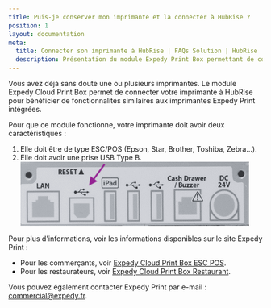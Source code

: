 ```yaml
---
title: Puis-je conserver mon imprimante et la connecter à HubRise ?
position: 1
layout: documentation
meta:
  title: Connecter son imprimante à HubRise | FAQs Solution | HubRise
  description: Présentation du module Expedy Print Box permettant de connecter les imprimantes ESC/POS (Epson, Star, Brother, Toshiba, Zebra...) à HubRise.
---
```


Vous avez déjà sans doute une ou plusieurs imprimantes. Le module Expedy Cloud Print Box permet de connecter votre imprimante à HubRise pour bénéficier de fonctionnalités similaires aux imprimantes Expedy Print intégrées.

Pour que ce module fonctionne, votre imprimante doit avoir deux caractéristiques :

1. Elle doit être de type ESC/POS (Epson, Star, Brother, Toshiba, Zebra...).
1. Elle doit avoir une prise USB Type B.
   ![prise USB Type B](./images/005-expedy-usb-type-b.png)

Pour plus d'informations, voir les informations disponibles sur le site Expedy Print :

- Pour les commerçants, voir [Expedy Cloud Print Box ESC POS](https://www.printer-point.com/shop/cloud-print-box/expedy-cloud-print-box-esc-pos).
- Pour les restaurateurs, voir [Expedy Cloud Print Box Restaurant](https://www.printer-point.com/shop/cloud-print-box/expedy-cloud-print-box-restaurant).

Vous pouvez également contacter Expedy Print par e-mail : commercial@expedy.fr.
